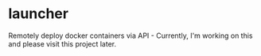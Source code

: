 # launcher
Remotely deploy docker containers via API - Currently, I'm working on this and please visit this project later.
